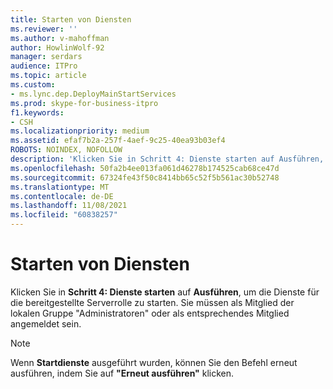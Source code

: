 ```yaml
---
title: Starten von Diensten
ms.reviewer: ''
ms.author: v-mahoffman
author: HowlinWolf-92
manager: serdars
audience: ITPro
ms.topic: article
ms.custom:
- ms.lync.dep.DeployMainStartServices
ms.prod: skype-for-business-itpro
f1.keywords:
- CSH
ms.localizationpriority: medium
ms.assetid: efaf7b2a-257f-4aef-9c25-40ea93b03ef4
ROBOTS: NOINDEX, NOFOLLOW
description: 'Klicken Sie in Schritt 4: Dienste starten auf Ausführen, um die Dienste für die bereitgestellte Serverrolle zu starten. Sie müssen als Mitglied der lokalen Gruppe "Administratoren" oder als entsprechendes Mitglied angemeldet sein.'
ms.openlocfilehash: 50fa2b4ee013fa061d46278b174525cab68ce47d
ms.sourcegitcommit: 67324fe43f50c8414bb65c52f5b561ac30b52748
ms.translationtype: MT
ms.contentlocale: de-DE
ms.lasthandoff: 11/08/2021
ms.locfileid: "60838257"
---
```

# <a name="start-services"></a>Starten von Diensten
 
Klicken Sie in **Schritt 4: Dienste starten** auf **Ausführen**, um die Dienste für die bereitgestellte Serverrolle zu starten. Sie müssen als Mitglied der lokalen Gruppe "Administratoren" oder als entsprechendes Mitglied angemeldet sein. 
  
> [!NOTE]
> Wenn **Startdienste** ausgeführt wurden, können Sie den Befehl erneut ausführen, indem Sie auf **"Erneut ausführen"** klicken. 
  

